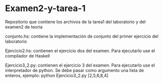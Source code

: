# Examen2-y-tarea-1
Repositorio que contiene los archivos de la tarea1 del laboratorio y del examen2 de teoria

conjunto.hs: contiene la implementación de conjunto del primer ejercicio del laboratorio

Ejercicio2.hs: contienen el ejercicio dos del examen. Para ejecutarlo use el compilador de Haskell

Ejercicio3_2.py: contienen el ejercicio 3 del examen. Para ejecutarlo use el interpretador de python.
                 Se debe pasar como argumento una lista de enteros, ejemplo: python Ejercicio3_2.py [2,5,6,8,4]
